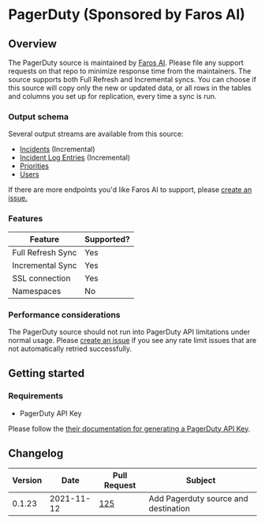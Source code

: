 # PagerDuty (Sponsored by Faros AI)

## Overview

The PagerDuty source is maintained by [Faros AI](https://github.com/faros-ai/airbyte-connectors/tree/main/sources/pagerduty-source). Please file any support requests on that repo to minimize response time from the maintainers. The source supports both Full Refresh and Incremental syncs. You can choose if this source will copy only the new or updated data, or all rows in the tables and columns you set up for replication, every time a sync is run.

### Output schema

Several output streams are available from this source:

* [Incidents](https://developer.pagerduty.com/api-reference/b3A6Mjc0ODEzOA-list-incidents) (Incremental)
* [Incident Log Entries](https://developer.pagerduty.com/api-reference/b3A6Mjc0ODE1NA-list-log-entries) (Incremental)
* [Priorities](https://developer.pagerduty.com/api-reference/b3A6Mjc0ODE2NA-list-priorities)
* [Users](https://developer.pagerduty.com/api-reference/b3A6Mjc0ODIzMw-list-users)

If there are more endpoints you'd like Faros AI to support, please [create an issue.](https://github.com/faros-ai/airbyte-connectors/issues/new)

### Features

| Feature           | Supported? |
| ----------------- | ---------- |
| Full Refresh Sync | Yes        |
| Incremental Sync  | Yes        |
| SSL connection    | Yes        |
| Namespaces        | No         |

### Performance considerations

The PagerDuty source should not run into PagerDuty API limitations under normal usage. Please [create an issue](https://github.com/faros-ai/airbyte-connectors/issues/new) if you see any rate limit issues that are not automatically retried successfully.

## Getting started

### Requirements

* PagerDuty API Key

Please follow the [their documentation for generating a PagerDuty API Key](https://support.pagerduty.com/docs/generating-api-keys#section-generating-a-general-access-rest-api-key).

## Changelog

| Version | Date       | Pull Request                                                   | Subject                              |
| ------- | ---------- | -------------------------------------------------------------- | ------------------------------------ |
| 0.1.23  | 2021-11-12 | [125](https://github.com/faros-ai/airbyte-connectors/pull/125) | Add Pagerduty source and destination |

